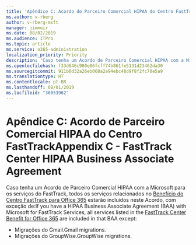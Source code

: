 ```yaml
---
title: 'Apêndice C: Acordo de Parceiro Comercial HIPAA do Centro FastTrack'
ms.author: v-rberg
author: v-rberg-msft
manager: jimmuir
ms.date: 08/02/2019
ms.audience: ITPro
ms.topic: article
ms.service: o365-administration
localization_priority: Priority
description: 'Caso tenha um Acordo de Parceiro Comercial HIPAA com a Microsoft para os serviços do FastTrack, todos os serviços relacionados no Benefícios do Centro FastTrack para Office 365 estarão incluídos neste Acordo, com exceção de:'
ms.openlocfilehash: f33d646c980e86fcff74b861fe5131d23462da30
ms.sourcegitcommit: 911b0d32a26eb068a2a94ebc48d9f8f2fc70e5a9
ms.translationtype: HT
ms.contentlocale: pt-BR
ms.lasthandoff: 08/01/2019
ms.locfileid: "36053962"
---
```

# <a name="appendix-c---fasttrack-center-hipaa-business-associate-agreement"></a><span data-ttu-id="868c2-103">Apêndice C: Acordo de Parceiro Comercial HIPAA do Centro FastTrack</span><span class="sxs-lookup"><span data-stu-id="868c2-103">Appendix C - FastTrack Center HIPAA Business Associate Agreement</span></span>

<span data-ttu-id="868c2-104">Caso tenha um Acordo de Parceiro Comercial HIPAA com a Microsoft para os serviços do FastTrack, todos os serviços relacionados no [Benefício do Centro FastTrack para Office 365](O365-fasttrack-benefit-for-office-365.md) estarão incluídos neste Acordo, com exceção de:</span><span class="sxs-lookup"><span data-stu-id="868c2-104">If you have a HIPAA Business Associate Agreement (BAA) with Microsoft for FastTrack Services, all services listed in the [FastTrack Center Benefit for Office 365](O365-fasttrack-benefit-for-office-365.md) are included in that BAA except:</span></span> 
  
- <span data-ttu-id="868c2-105">Migrações do Gmail.</span><span class="sxs-lookup"><span data-stu-id="868c2-105">Gmail migrations.</span></span>   
- <span data-ttu-id="868c2-106">Migrações do GroupWise.</span><span class="sxs-lookup"><span data-stu-id="868c2-106">GroupWise migrations.</span></span>
    

